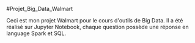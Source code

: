 #Projet_Big_Data_Walmart











Ceci est mon projet Walmart pour le cours d'outils de Big Data. Il a été réalisé sur Jupyter Notebook, chaque question possède une réponse en language Spark et SQL.         
